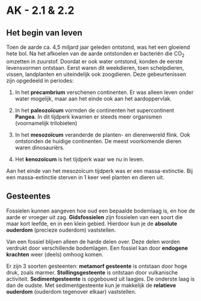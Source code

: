 # AK - 2.1 & 2.2

## Het begin van leven

Toen de aarde ca. 4,5 miljard jaar geleden ontstond, was het een gloeiend hete bol. Na het afkoelen van de aarde ontstonden er bacteriën die CO<sub>2</sub> omzetten in zuurstof. Doordat er ook water ontstond, konden de eerste levensvormen ontstaan. Eerst waren dit weekdieren, toen schelpdieren, vissen, landplanten en uiteindelijk ook zoogdieren. Deze gebeurtenissen zijn opgedeeld in periodes:

1. In het **precambrium** verschenen continenten. Er was alleen leven onder water mogelijk, maar aan het einde ook aan het aardoppervlak.

2. In het **paleozoïcum** vormden de continenten het supercontinent **Pangea**. In dit tijdperk kwamen er steeds meer organismen (voornamelijk trilobieten)

3. In het **mesozoïcum** veranderde de planten- en dierenwereld flink. Ook ontstonden de huidige continenten. De meest voorkomende dieren waren dinosauriërs.

4. Het **kenozoïcum** is het tijdperk waar we nu in leven.

Aan het einde van het mesozoïcum tijdperk was er een massa-extinctie. Bij een massa-extinctie sterven in 1 keer veel planten en dieren uit.

## Gesteentes

Fossielen kunnen aangeven hoe oud een bepaalde bodemlaag is, en hoe de aarde er vroeger uit zag. **Gidsfossielen** zijn fossielen van een soort die maar kort leefde, en in een klein gebied. Hierdoor kun je de **absolute ouderdom** (precieze ouderdom) vaststellen.

Van een fossiel blijven alleen de harde delen over. Deze delen worden verdrukt door verschillende bodemlagen. Een fossiel kan door **endogene krachten** weer (deels) omhoog komen.

Er zijn 3 soorten gesteenten: **metamorf gesteente** is ontstaan door hoge druk, zoals marmer. **Stollingsgesteente** is ontstaan door vulkanische activiteit. **Sedimentgesteente** is opgebouwd uit laagjes. De onderste laag is dan de oudste. Met sedimentgesteente kun je makkelijk de **relatieve ouderdom** (ouderdom tegenover elkaar) vaststellen.
